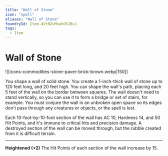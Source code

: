 ```yaml
---
title: "Wall of Stone"
icon: "spell"
aliases: "Wall of Stone"
foundryId: Item.AVtNZuMnahOS1BsJ
tags:
  - Item
---
```


# Wall of Stone
![[icons-commodities-stone-paver-brick-brown.webp|150]]

You shape a wall of solid stone. You create a 1-inch-thick wall of stone up to 120 feet long, and 20 feet high. You can shape the wall's path, placing each 5 feet of the wall on the border between squares. The wall doesn't need to stand vertically, so you can use it to form a bridge or set of stairs, for example. You must conjure the wall in an unbroken open space so its edges don't pass through any creatures or objects, or the spell is lost.

Each 10-foot-by-10-foot section of the wall has AC 10, Hardness 14, and 50 Hit Points, and it's immune to critical hits and precision damage. A destroyed section of the wall can be moved through, but the rubble created from it is difficult terrain.

* * *

**Heightened (+2)** The Hit Points of each section of the wall increase by 15.
